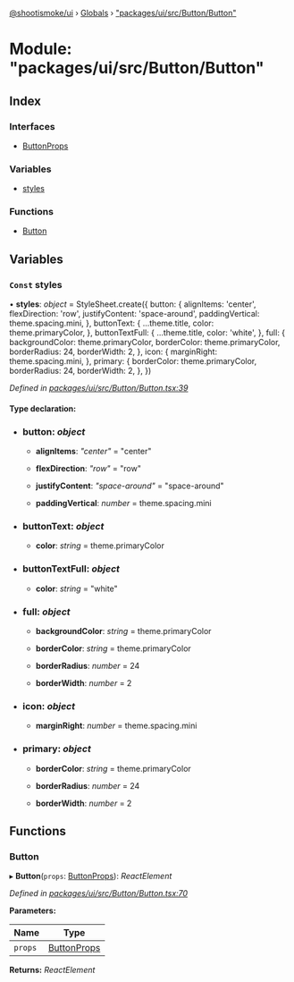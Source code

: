 [@shootismoke/ui](../README.md) › [Globals](../globals.md) › ["packages/ui/src/Button/Button"](_packages_ui_src_button_button_.md)

# Module: "packages/ui/src/Button/Button"

## Index

### Interfaces

* [ButtonProps](../interfaces/_packages_ui_src_button_button_.buttonprops.md)

### Variables

* [styles](_packages_ui_src_button_button_.md#const-styles)

### Functions

* [Button](_packages_ui_src_button_button_.md#button)

## Variables

### `Const` styles

• **styles**: *object* = StyleSheet.create({
	button: {
		alignItems: 'center',
		flexDirection: 'row',
		justifyContent: 'space-around',
		paddingVertical: theme.spacing.mini,
	},
	buttonText: {
		...theme.title,
		color: theme.primaryColor,
	},
	buttonTextFull: {
		...theme.title,
		color: 'white',
	},
	full: {
		backgroundColor: theme.primaryColor,
		borderColor: theme.primaryColor,
		borderRadius: 24,
		borderWidth: 2,
	},
	icon: {
		marginRight: theme.spacing.mini,
	},
	primary: {
		borderColor: theme.primaryColor,
		borderRadius: 24,
		borderWidth: 2,
	},
})

*Defined in [packages/ui/src/Button/Button.tsx:39](https://github.com/shootismoke/common/blob/c0e7829/packages/ui/src/Button/Button.tsx#L39)*

#### Type declaration:

* ### **button**: *object*

  * **alignItems**: *"center"* = "center"

  * **flexDirection**: *"row"* = "row"

  * **justifyContent**: *"space-around"* = "space-around"

  * **paddingVertical**: *number* = theme.spacing.mini

* ### **buttonText**: *object*

  * **color**: *string* = theme.primaryColor

* ### **buttonTextFull**: *object*

  * **color**: *string* = "white"

* ### **full**: *object*

  * **backgroundColor**: *string* = theme.primaryColor

  * **borderColor**: *string* = theme.primaryColor

  * **borderRadius**: *number* = 24

  * **borderWidth**: *number* = 2

* ### **icon**: *object*

  * **marginRight**: *number* = theme.spacing.mini

* ### **primary**: *object*

  * **borderColor**: *string* = theme.primaryColor

  * **borderRadius**: *number* = 24

  * **borderWidth**: *number* = 2

## Functions

###  Button

▸ **Button**(`props`: [ButtonProps](../interfaces/_packages_ui_src_button_button_.buttonprops.md)): *ReactElement*

*Defined in [packages/ui/src/Button/Button.tsx:70](https://github.com/shootismoke/common/blob/c0e7829/packages/ui/src/Button/Button.tsx#L70)*

**Parameters:**

Name | Type |
------ | ------ |
`props` | [ButtonProps](../interfaces/_packages_ui_src_button_button_.buttonprops.md) |

**Returns:** *ReactElement*
